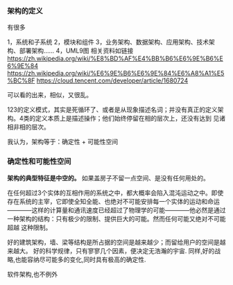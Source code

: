 ### 架构的定义 
有很多

1，系统和子系统
2，模块和组件
3，业务架构、数据架构、应用架构、技术架构、部署架构……
4，UML9图
相关资料如链接
https://zh.wikipedia.org/wiki/%E8%BD%AF%E4%BB%B6%E6%9E%B6%E6%9E%84
https://zh.wikipedia.org/wiki/%E6%9E%B6%E6%9E%84%E6%A8%A1%E5%BC%8F
https://cloud.tencent.com/developer/article/1680724

可以看的出来，相似，又很乱。

123的定义模式，其实是死循环了、或者是从现象描述名词；并没有真正的定义架构。4类的定义本质上是描述操作；他们始终停留在相的层次上，还没有达到
见诸相非相的层次。

我认为，架构等于：确定性 + 可能性空间

### 确定性和可能性空间

**架构的典型特征是中空的。**
如果盖房子不留一点空间、是没有任何用处的。

在任何超过3个实体的互相作用的系统之中，都大概率会陷入混沌运动之中。即使存在系统的主宰，它即使全知全能、也绝对不可能安排每一个实体的运动和命运
————这样的计算量和通讯速度已经超过了物理学的可能————他必然是通过一种架构的结构：只有极少的限制、提供巨大的可能。然而任何可能又绝对不可能超越
这种限制。

好的建筑架构，墙、梁等结构是所占据的空间是越来越少；而留给用户的空间是越来越大。
好的科学规律，只有寥寥几个因素，便决定无浩瀚的宇宙.
同样,好的战略,也能容纳尽可能多的变化,同时具有极高的确定性.

软件架构,也不例外

 
